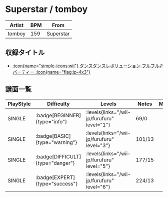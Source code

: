 # Superstar / tomboy

|Artist|BPM|From|
|------|---|----|
|tomboy|159|Superstar|

## 収録タイトル

- [:icon{name="simple-icons:wii"} ダンスダンスレボリューション フルフル♪パーティー :icon{name="flag:jp-4x3"}](/wii-jp/furufuru)

## 譜面一覧

|PlayStyle|Difficulty|Levels|Notes|Movie|
|---------|----------|------|-----|-----|
|SINGLE| :badge[BEGINNER]{type="info"}| :levels{links="/wii-jp/furufuru" level="1"}|69/0||
|SINGLE| :badge[BASIC]{type="warning"}| :levels{links="/wii-jp/furufuru" level="3"}|101/13||
|SINGLE| :badge[DIFFICULT]{type="danger"}| :levels{links="/wii-jp/furufuru" level="5"}|177/15||
|SINGLE| :badge[EXPERT]{type="success"}| :levels{links="/wii-jp/furufuru" level="6"}|224/13||
